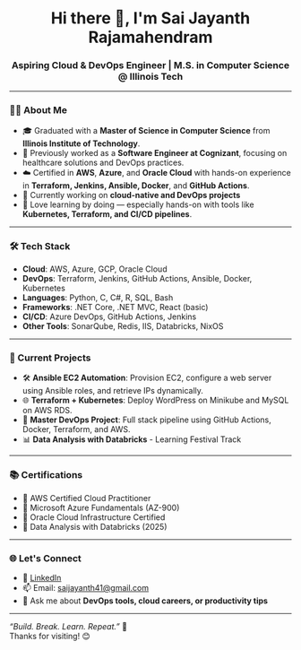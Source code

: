 <h1 align="center">Hi there 👋, I'm Sai Jayanth Rajamahendram</h1>
<h3 align="center">Aspiring Cloud & DevOps Engineer | M.S. in Computer Science @ Illinois Tech</h3>

---

### 👨‍💻 About Me

- 🎓  Graduated with a **Master of Science in Computer Science** from **Illinois Institute of Technology**.
- 💼 Previously worked as a **Software Engineer at Cognizant**, focusing on healthcare solutions and DevOps practices.
- ☁️ Certified in **AWS**, **Azure**, and **Oracle Cloud** with hands-on experience in **Terraform, Jenkins, Ansible, Docker**, and **GitHub Actions**.
- 🚀 Currently working on **cloud-native and DevOps projects** 
- 🧠 Love learning by doing — especially hands-on with tools like **Kubernetes, Terraform, and CI/CD pipelines**.

---

### 🛠️ Tech Stack

- **Cloud**: AWS, Azure, GCP, Oracle Cloud
- **DevOps**: Terraform, Jenkins, GitHub Actions, Ansible, Docker, Kubernetes
- **Languages**: Python, C, C#, R, SQL, Bash
- **Frameworks**: .NET Core, .NET MVC, React (basic)
- **CI/CD**: Azure DevOps, GitHub Actions, Jenkins
- **Other Tools**: SonarQube, Redis, IIS, Databricks, NixOS

---

### 📌 Current Projects

- 🛠 **Ansible EC2 Automation**: Provision EC2, configure a web server using Ansible roles, and retrieve IPs dynamically.
- 🌐 **Terraform + Kubernetes**: Deploy WordPress on Minikube and MySQL on AWS RDS.
- 🧱 **Master DevOps Project**: Full stack pipeline using GitHub Actions, Docker, Terraform, and AWS.
- 📊 **Data Analysis with Databricks** - Learning Festival Track

---

### 📚 Certifications

- 🏅 AWS Certified Cloud Practitioner
- 🏅 Microsoft Azure Fundamentals (AZ-900)
- 🏅 Oracle Cloud Infrastructure Certified
- 🏅 Data Analysis with Databricks (2025)

---

### 🌐 Let's Connect

- 🔗 [LinkedIn](https://www.linkedin.com/in/saijayanthr/)
- 📫 Email: saijayanth41@gmail.com
- 💬 Ask me about **DevOps tools, cloud careers, or productivity tips**

---

_“Build. Break. Learn. Repeat.”_ 🚀  
Thanks for visiting! 😊
